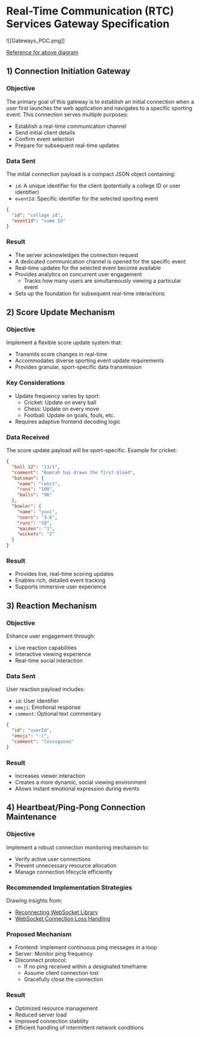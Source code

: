 # Real-Time Communication (RTC) Services Gateway Specification

![[Gateways_POC.png]]

[Reference for above diagram](https://youtu.be/exSwQtMxGd4?si=Po0HfmScV2sWFTK2&t=1764) 
## 1) Connection Initiation Gateway

### Objective
The primary goal of this gateway is to establish an initial connection when a user first launches the web application and navigates to a specific sporting event. This connection serves multiple purposes:
- Establish a real-time communication channel
- Send initial client details
- Confirm event selection
- Prepare for subsequent real-time updates

### Data Sent
The initial connection payload is a compact JSON object containing:
- `id`: A unique identifier for the client (potentially a college ID or user identifier)
- `eventId`: Specific identifier for the selected sporting event

```json
{
  "id": "collage id", 
  "eventId": "some Id"
}
```

### Result
- The server acknowledges the connection request
- A dedicated communication channel is opened for the specific event
- Real-time updates for the selected event become available
- Provides analytics on concurrent user engagement
  - Tracks how many users are simultaneously viewing a particular event
- Sets up the foundation for subsequent real-time interactions

## 2) Score Update Mechanism

### Objective
Implement a flexible score update system that:
- Transmits score changes in real-time
- Accommodates diverse sporting event update requirements
- Provides granular, sport-specific data transmission

### Key Considerations
- Update frequency varies by sport:
  - Cricket: Update on every ball
  - Chess: Update on every move
  - Football: Update on goals, fouls, etc.
- Requires adaptive frontend decoding logic

### Data Received
The score update payload will be sport-specific. Example for cricket:

```json
{
  "ball 12": "13/1",
  "comment": "Bumrah has drawn the first blood",
  "batsman": {
    "name": "rohit",
    "runs": "100",
    "balls": "96"
  },
  "bowler": {
    "name": "yuvi",
    "overs": "3.6",
    "runs": "10",
    "maiden": "1",
    "wickets": "2"
  }
}
```

### Result
- Provides live, real-time scoring updates
- Enables rich, detailed event tracking
- Supports immersive user experience

## 3) Reaction Mechanism

### Objective
Enhance user engagement through:
- Live reaction capabilities
- Interactive viewing experience
- Real-time social interaction

### Data Sent
User reaction payload includes:
- `id`: User identifier
- `emoji`: Emotional response
- `comment`: Optional text commentary

```json
{
  "id": "userId",
  "emoji": ":)",
  "comment": "lesssgoooo"
}
```

### Result
- Increases viewer interaction
- Creates a more dynamic, social viewing environment
- Allows instant emotional expression during events

## 4) Heartbeat/Ping-Pong Connection Maintenance

### Objective
Implement a robust connection monitoring mechanism to:
- Verify active user connections
- Prevent unnecessary resource allocation
- Manage connection lifecycle efficiently

### Recommended Implementation Strategies
Drawing insights from:
- [Reconnecting WebSocket Library](https://github.com/joewalnes/reconnecting-websocket)
- [WebSocket Connection Loss Handling](https://stackoverflow.com/questions/26971026/handling-connection-loss-with-websockets)

### Proposed Mechanism
- Frontend: Implement continuous ping messages in a loop
- Server: Monitor ping frequency
- Disconnect protocol:
  - If no ping received within a designated timeframe
  - Assume client connection lost
  - Gracefully close the connection

### Result
- Optimized resource management
- Reduced server load
- Improved connection stability
- Efficient handling of intermittent network conditions
